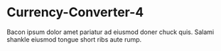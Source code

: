 # Currency-Converter-4
Bacon ipsum dolor amet pariatur ad eiusmod doner chuck quis. Salami shankle eiusmod tongue short ribs aute rump.
